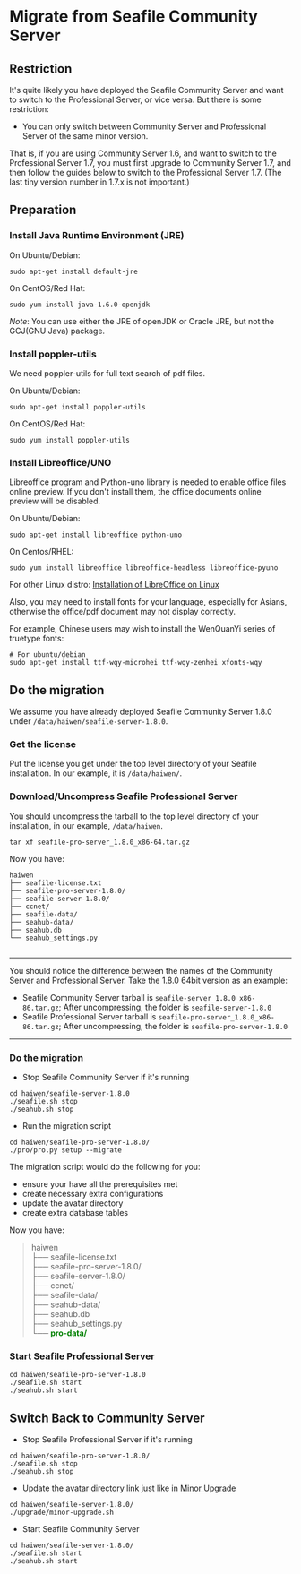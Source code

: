 # Migrate from Seafile Community Server

## <a id="wiki-restriction"></a>Restriction ##

It's quite likely you have deployed the Seafile Community Server and want to switch to the Professional Server, or vice versa. But there is some restriction:

- You can only switch between Community Server and Professional Server of the same minor version.

That is, if you are using Community Server 1.6, and want to switch to the Professional Server 1.7, you must first upgrade to Community Server 1.7, and then follow the guides below to switch to the Professional Server 1.7. (The last tiny version number in 1.7.x is not important.)

## <a id="wiki-preparation"></a>Preparation ##

### Install Java Runtime Environment (JRE) ###

On Ubuntu/Debian:
```
sudo apt-get install default-jre
```

On CentOS/Red Hat:
```
sudo yum install java-1.6.0-openjdk
```

*Note*: You can use either the JRE of openJDK or Oracle JRE, but not the GCJ(GNU Java) package.

### Install poppler-utils ###

We need poppler-utils for full text search of pdf files.

On Ubuntu/Debian:
```
sudo apt-get install poppler-utils
```

On CentOS/Red Hat:
```
sudo yum install poppler-utils
```


### Install Libreoffice/UNO ###

Libreoffice program and Python-uno library is needed to enable office files online preview. If you don't install them, the office documents online preview will be disabled.

On Ubuntu/Debian:
```
sudo apt-get install libreoffice python-uno
```

On Centos/RHEL:
```
sudo yum install libreoffice libreoffice-headless libreoffice-pyuno
```

For other Linux distro: [Installation of LibreOffice on Linux](http://www.libreoffice.org/get-help/installation/linux/)

Also, you may need to install fonts for your language, especially for Asians, otherwise the  office/pdf document may not display correctly. 

For example, Chinese users may wish to install the WenQuanYi series of truetype fonts:

```
# For ubuntu/debian
sudo apt-get install ttf-wqy-microhei ttf-wqy-zenhei xfonts-wqy
```

## <a id="wiki-do-migration"></a>Do the migration ##

We assume you have already deployed Seafile Community Server 1.8.0 under `/data/haiwen/seafile-server-1.8.0`. 


### Get the license ###


Put the license you get under the top level directory of your Seafile installation. In our example, it is `/data/haiwen/`.


### <a id="wiki-download-and-uncompress"></a>Download/Uncompress Seafile Professional Server ###


You should uncompress the tarball to the top level directory of your installation, in our example, `/data/haiwen`.

```
tar xf seafile-pro-server_1.8.0_x86-64.tar.gz
```

Now you have:

```
haiwen
├── seafile-license.txt
├── seafile-pro-server-1.8.0/
├── seafile-server-1.8.0/
├── ccnet/
├── seafile-data/
├── seahub-data/
├── seahub.db
└── seahub_settings.py


```

-----------

You should notice the difference between the names of the Community Server and Professional Server. Take the 1.8.0 64bit version as an example:

- Seafile Community Server tarball is `seafile-server_1.8.0_x86-86.tar.gz`; After uncompressing, the folder is `seafile-server-1.8.0`
- Seafile Professional Server tarball is `seafile-pro-server_1.8.0_x86-86.tar.gz`; After uncompressing, the folder is `seafile-pro-server-1.8.0`
    
-----------


### Do the migration ###

- Stop Seafile Community Server if it's running
```
cd haiwen/seafile-server-1.8.0
./seafile.sh stop
./seahub.sh stop
```
- Run the migration script 
```
cd haiwen/seafile-pro-server-1.8.0/
./pro/pro.py setup --migrate
```

The migration script would do the following for you:

- ensure your have all the prerequisites met
- create necessary extra configurations
- update the avatar directory
- create extra database tables  


Now you have:

<blockquote>
haiwen<br/>
├── seafile-license.txt<br/>
├── seafile-pro-server-1.8.0/<br/>
├── seafile-server-1.8.0/<br/>
├── ccnet/<br/>
├── seafile-data/<br/>
├── seahub-data/<br/>
├── seahub.db<br/>
├── seahub_settings.py<br/>
└── <span style="color:green;font-weight:bold;">pro-data/</span><br/>
</blockquote>

### Start Seafile Professional Server ###

```
cd haiwen/seafile-pro-server-1.8.0
./seafile.sh start
./seahub.sh start
```


## <a id="wiki-switch-back"></a>Switch Back to Community Server ##

- Stop Seafile Professional Server if it's running
```
cd haiwen/seafile-pro-server-1.8.0/
./seafile.sh stop
./seahub.sh stop
```
- Update the avatar directory link just like in [Minor Upgrade](https://github.com/haiwen/seafile/wiki/Upgrading-Seafile-Server#minor-upgrade-like-from-150-to-151)
```
cd haiwen/seafile-server-1.8.0/
./upgrade/minor-upgrade.sh
```
- Start Seafile Community Server
```
cd haiwen/seafile-server-1.8.0/
./seafile.sh start
./seahub.sh start
```
